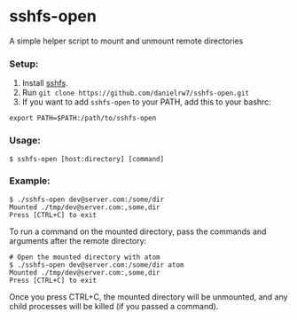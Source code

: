# sshfs-open

A simple helper script to mount and unmount remote directories

### Setup:
1. Install [sshfs](https://github.com/libfuse/sshfs).
2. Run `git clone https://github.com/danielrw7/sshfs-open.git`
3. If you want to add `sshfs-open` to your PATH, add this to your bashrc:
```
export PATH=$PATH:/path/to/sshfs-open
```

### Usage:

```
$ sshfs-open [host:directory] [command]
```

### Example:

```
$ ./sshfs-open dev@server.com:/some/dir 
Mounted ./tmp/dev@server.com:,some,dir
Press [CTRL+C] to exit
```

To run a command on the mounted directory, pass the commands and arguments after the remote directory:

```
# Open the mounted directory with atom
$ ./sshfs-open dev@server.com:/some/dir atom 
Mounted ./tmp/dev@server.com:,some,dir
Press [CTRL+C] to exit
```

Once you press CTRL+C, the mounted directory will be unmounted, and any child processes will be killed (if you passed a command).
